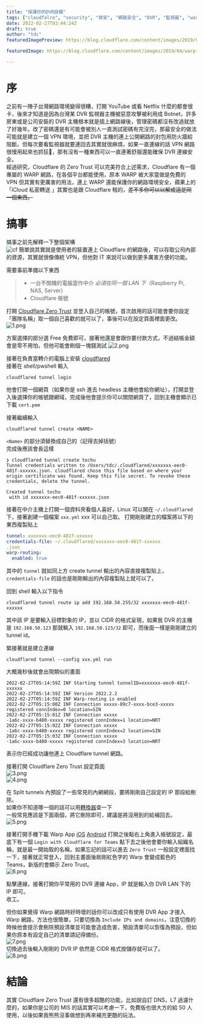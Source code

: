 ```yaml
---
title: "保護你的DVR設備"
tags: ["cloudfalre", "security", "資安", "網路安全", "DVR", "監視器", "warp"]
date: 2022-02-27T03:44:24Z
draft: true
author: "tdc"
featuredImagePreview: https://blog.cloudflare.com/content/images/2019/04/warp-illustration-update@2x.png

featuredImage: https://blog.cloudflare.com/content/images/2019/04/warp-illustration-update@2x.png

---
```


# 序
之前有一陣子台灣網路環境變得很糟，打開 YouTube 或看 Netflix 什麼的都會很卡，後來才知道是因為台灣某 DVR 監視器主機被惡意攻擊被利用成 Botnet，許多房東或是公司安裝的 DVR 主機根本就是插上網路線後，管理密碼都沒有改過就放了好幾年。改了密碼還是有可能會被別人一直測試密碼有完沒完，那最安全的做法可能就是建立一個 VPN 環境，並把 DVR 主機的連上公開網路的封包用防火牆給阻斷。但每次要看監視器就要連回去其實就很麻煩，如果一直連線的話 VPN 網路很慢用起來也抓狂，那有沒有一種東西可以一直連著舒服還能確保 DVR 連線安全。  
經過研究，Cloudflare 的 Zero Trust 可以完美符合上述需求，Cloudflare 有一個專屬的 WARP 網路，在各個平台都能使用，原本 WARP 被大家當做是免費的 VPN 但其實有更厲害的用法，連上 WARP 還能保護你的網路環境安全，蘋果上的「iCloud 私密轉送
」其實也是跟 Cloudflare 租的，~~差不多你可以以解成這是同一個東西。~~

# 搞事
搞事之前先解釋一下整個架構  
![cf](https://www.cloudflare.com/static/1a1b6050c964dab0a1e764893d3f8a35/CF_SWG_Illustration_2022_Q1.png)
簡單說其實就是使用者的裝置連上 Cloudflare 的網路後，可以存取公司內部的資源，其實就很像傳統 VPN，但他對 IT 來說可以做到更多厲害方便的功能。

需要事前準備以下東西
> - 一台不關機的電腦當作中介 *必須在同一個 LAN 下*（Raspberry Pi, NAS, Server）
> - Cloudflare 帳號

打開 [Cloudflare Zero Trust](dash.teams.cloudflare.com
) 並登入自己的帳號，首次啟用的話可能會要你設定「團隊名稱」取一個自己喜歡的就可以了，事後可以在設定頁面裡面更改。  
![1.png](https://dr.sudo.host/v6BPuU+
)

方案選擇的部分選 Free 免費即可，接著他還是會跟你要付款方式，不過結帳金額會是零不用怕，但他可能會刷個一塊錢測試
![2.png](https://dr.sudo.host/vFBL9u+
)

接著在負責當轉介的電腦上安裝 [cloudflared](https://developers.cloudflare.com/cloudflare-one/connections/connect-apps/install-and-setup/installation/
)  
接著在 shell/pwshell 輸入
```shell
cloudflared tunnel login
```
他會打開一個網頁（如果你是 ssh 進去 headless 主機他會給你網址），打開並登入後選擇你的帳號跟網域，完成後他會提示你可以關閉網頁了，回到主機會顯示已下載 `cert.pem`  

接著繼續輸入
```shell
cloudflared tunnel create <NAME>
```
`<Name>` 的部分須替換成自己的（記得去掉括號）  
完成後應該會長這樣
```shell
❯ cloudflared tunnel create tochu
Tunnel credentials written to /Users/tdc/.cloudflared/xxxxxxx-eec0-481f-xxxxxx.json. cloudflared chose this file based on where your origin certificate was found. Keep this file secret. To revoke these credentials, delete the tunnel.

Created tunnel tochu
 with id xxxxxxx-eec0-481f-xxxxxx.json

```

接著在中介主機上打開一個資料夾看個人喜好，Linux 可以開在 `~/.cloudflared` 下，接著創建一個檔案 `xxx.yml` xxx 可以自己取。
打開剛剛建立的檔案將以下的東西複製貼上
```yaml
tunnel: xxxxxxx-eec0-481f-xxxxxx
credentials-file: ~/.cloudflared/xxxxxxx-eec0-481f-xxxxxx
.json
warp-routing:
  enabled: true
```
其中的 `tunnel` 就如同上方 create tunnel 輸出的內容直接複製貼上，`credentials-file` 的話也是剛剛輸出的內容複製貼上就可以了。

回到 shell 輸入以下指令
```shell
cloudflared tunnel route ip add 192.168.50.255/32 xxxxxxx-eec0-481f-xxxxxx
```

其中該 IP 是要輸入目標對象的 IP，並以 CIDR 的格式呈現，如果我 DVR 的主機是 `192.168.50.123` 那就輸入 `192.168.50.123/32` 即可，而後面一樣是剛剛建立的 tunnel id。

緊接著就是建立連線
```shell
cloudflared tunnel --config xxx.yml run
```
大概幾秒後就會出現類似的畫面
```shell
2022-02-27T05:14:59Z INF Starting tunnel tunnelID=xxxxxxx-eec0-481f-xxxxxx
2022-02-27T05:14:59Z INF Version 2022.2.2
2022-02-27T05:14:59Z INF Warp-routing is enabled
2022-02-27T05:15:00Z INF Connection xxxxx-89c7-xxxx-bce3-xxxxx registered connIndex=0 location=SIN
2022-02-27T05:15:01Z INF Connection xxxxx
-1a6c-xxxx-b480-xxxxx registered connIndex=1 location=NRT
2022-02-27T05:15:02Z INF Connection xxxxx
-1a6c-xxxx-b480-xxxxx registered connIndex=2 location=SIN
2022-02-27T05:15:03Z INF Connection xxxxx
-1a6c-xxxx-b480-xxxxx registered connIndex=3 location=NRT
```

表示你已經成功讓他連上 Cloudflare tunnel 網路。

接著打開 Cloudflare Zero Trust 設定頁面  
![3.png](https://dr.sudo.host/MpHmpo+)  
![4.png](https://dr.sudo.host/b71ZBl+)  

在 Split tunnels 內預設了一些常見的內網網段，要將剛剛自己設定的 IP 那段給刪除。  
如果你不知道哪一個的話可以用[轉換器](https://www.ipaddressguide.com/cidr)查一下  
一般常見應該是下面兩個，將它刪除即可，建議是將沒用到的給補回去。
![5.png](https://dr.sudo.host/0dsEMb+)

接著打開手機下載 Warp App [iOS](<https://apps.apple.com/us/app/1-1-1-1-faster-internet/id1423538627>
) [Android](<https://play.google.com/store/apps/details?id=com.cloudflare.onedotonedotonedotone>
)
打開之後點右上角進入帳號設定，最底下有一個 `Login with Cloudflare for Teams` 點下去之後他會要你輸入組織名稱，就是最一開始取的名稱，如果忘記的話可以進去 `Zero Trust` 一般設定裡面找一下，接著就正常登入，回到主畫面後剛剛紅色字的 Warp 會變成藍色的 Teams，新版的會顯示 Zero Trust。  
![6.png](<https://dr.sudo.host/U6pSyQ+>)

點擊連線，接著打開你平常用的 DVR 連線 App，IP 就是輸入你 DVR LAN 下的 IP 即可。  
收工。  


但你如果覺得 Warp 網路時好時壞的話你可以改成只有使用 DVR App 才接入 Warp 網路，方法也很簡單，只要切換為 `Include IPs and domains`，注意切換的時候他會提示會刪除預設清單並可能會造成危害，預設清單可以恢復為預設，但如果你原本有設定自己的清單請記得備份。  
![7.png](https://dr.sudo.host/ZYSNvx+)  
切換過去後輸入剛剛的 DVR IP 依然是 CIDR 格式按儲存就可以了。  
![8.png](https://dr.sudo.host/TjEuav+)


# 結論
其實 Cloudflare Zero Trust 還有很多超酷的功能，比如說自訂 DNS，L7 過濾什麼的，如果你是公司的 MIS 的話其實可以考慮一下，免費版也很大方的給 50 人使用，以後如果我熊熊沒事做想到再來補充更酷的玩法。
